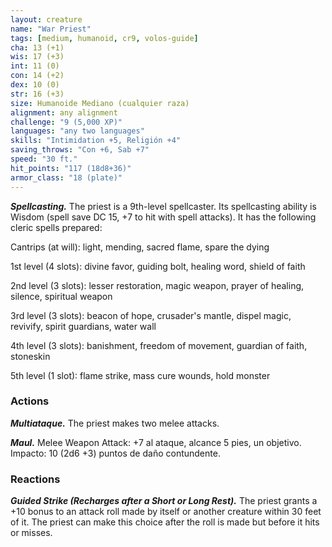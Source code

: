 ```yaml
---
layout: creature
name: "War Priest"
tags: [medium, humanoid, cr9, volos-guide]
cha: 13 (+1)
wis: 17 (+3)
int: 11 (0)
con: 14 (+2)
dex: 10 (0)
str: 16 (+3)
size: Humanoide Mediano (cualquier raza)
alignment: any alignment
challenge: "9 (5,000 XP)"
languages: "any two languages"
skills: "Intimidation +5, Religión +4"
saving_throws: "Con +6, Sab +7"
speed: "30 ft."
hit_points: "117 (18d8+36)"
armor_class: "18 (plate)"
---
```


***Spellcasting.*** The priest is a 9th-level spellcaster. Its spellcasting ability is Wisdom (spell save DC 15, +7 to hit with spell attacks). It has the following cleric spells prepared:

Cantrips (at will): light, mending, sacred flame, spare the dying

1st level (4 slots): divine favor, guiding bolt, healing word, shield of faith

2nd level (3 slots): lesser restoration, magic weapon, prayer of healing, silence, spiritual weapon

3rd level (3 slots): beacon of hope, crusader's mantle, dispel magic, revivify, spirit guardians, water wall

4th level (3 slots): banishment, freedom of movement, guardian of faith, stoneskin

5th level (1 slot): flame strike, mass cure wounds, hold monster

### Actions

***Multiataque.*** The priest makes two melee attacks.

***Maul.*** Melee Weapon Attack: +7 al ataque, alcance 5 pies, un objetivo. Impacto: 10 (2d6 +3) puntos de daño contundente.

### Reactions

***Guided Strike (Recharges after a Short or Long Rest).*** The priest grants a +10 bonus to an attack roll made by itself or another creature within 30 feet of it. The priest can make this choice after the roll is made but before it hits or misses.